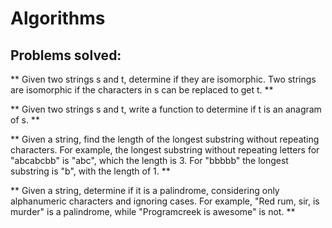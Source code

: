 # Algorithms 

## Problems solved:

** Given two strings s and t, determine if they are isomorphic. Two strings are isomorphic if the characters in s can be replaced to get t. ** 

** Given two strings s and t, write a function to determine if t is an anagram of s. ** <br>

** Given a string, find the length of the longest substring without repeating characters. For example, the longest substring without repeating letters for "abcabcbb" is "abc", which the length is 3. For "bbbbb" the longest substring is "b", with the length of 1. ** <br>

** Given a string, determine if it is a palindrome, considering only alphanumeric characters and ignoring cases. For example, "Red rum, sir, is murder" is a palindrome, while "Programcreek is awesome" is not. **<br>